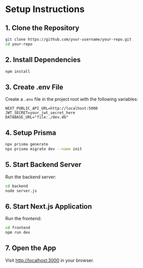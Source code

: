 # Setup Instructions

## 1. Clone the Repository

```bash
git clone https://github.com/your-username/your-repo.git
cd your-repo
```

## 2. Install Dependencies

```bash
npm install
```

## 3. Create .env File

Create a `.env` file in the project root with the following variables:

```env
NEXT_PUBLIC_API_URL=http://localhost:5000
JWT_SECRET=your_jwt_secret_here
DATABASE_URL="file:./dev.db"
```

## 4. Setup Prisma

```bash
npx prisma generate
npx prisma migrate dev --name init
```

## 5. Start Backend Server

Run the backend server:

```bash
cd backend
node server.js
```

## 6. Start Next.js Application

Run the frontend:

```bash
cd frontend
npm run dev
```

## 7. Open the App

Visit [http://localhost:3000](http://localhost:3000) in your browser.
```

